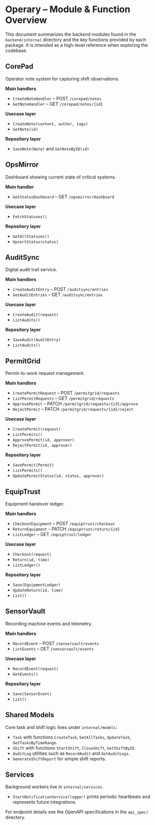 # Operary – Module & Function Overview

This document summarizes the backend modules found in the `backend/internal` directory and the key functions provided by each package. It is intended as a high-level reference when exploring the codebase.

## CorePad
Operator note system for capturing shift observations.

**Main handlers**
- `CreateNoteHandler` – POST `/corepad/notes`
- `GetNoteHandler` – GET `/corepad/notes/{id}`

**Usecase layer**
- `CreateNote(content, author, tags)`
- `GetNote(id)`

**Repository layer**
- `SaveNote(Note)` and `GetNoteByID(id)`

## OpsMirror
Dashboard showing current state of critical systems.

**Main handler**
- `GetStatusDashboard` – GET `/opsmirror/dashboard`

**Usecase layer**
- `FetchStatuses()`

**Repository layer**
- `GetAllStatuses()`
- `UpsertStatus(status)`

## AuditSync
Digital audit trail service.

**Main handlers**
- `CreateAuditEntry` – POST `/auditsync/entries`
- `GetAuditEntries` – GET `/auditsync/entries`

**Usecase layer**
- `CreateAudit(request)`
- `ListAudits()`

**Repository layer**
- `SaveAudit(AuditEntry)`
- `ListAudits()`

## PermitGrid
Permit-to-work request management.

**Main handlers**
- `CreatePermitRequest` – POST `/permitgrid/requests`
- `ListPermitRequests` – GET `/permitgrid/requests`
- `ApprovePermit` – PATCH `/permitgrid/requests/{id}/approve`
- `RejectPermit` – PATCH `/permitgrid/requests/{id}/reject`

**Usecase layer**
- `CreatePermit(request)`
- `ListPermits()`
- `ApprovePermit(id, approver)`
- `RejectPermit(id, approver)`

**Repository layer**
- `SavePermit(Permit)`
- `ListPermits()`
- `UpdatePermitStatus(id, status, approver)`

## EquipTrust
Equipment handover ledger.

**Main handlers**
- `CheckoutEquipment` – POST `/equiptrust/checkout`
- `ReturnEquipment` – PATCH `/equiptrust/return/{id}`
- `ListLedger` – GET `/equiptrust/ledger`

**Usecase layer**
- `Checkout(request)`
- `Return(id, time)`
- `ListLedger()`

**Repository layer**
- `Save(EquipmentLedger)`
- `UpdateReturn(id, time)`
- `List()`

## SensorVault
Recording machine events and telemetry.

**Main handlers**
- `RecordEvent` – POST `/sensorvault/events`
- `ListEvents` – GET `/sensorvault/events`

**Usecase layer**
- `RecordEvent(request)`
- `GetEvents()`

**Repository layer**
- `Save(SensorEvent)`
- `List()`

## Shared Models
Core task and shift logic lives under `internal/models`:
- `Task` with functions `CreateTask`, `GetAllTasks`, `UpdateTask`, `GetTasksByTimeRange`.
- `Shift` with functions `StartShift`, `CloseShift`, `GetShiftByID`.
- `AuditLog` utilities such as `RecordAudit` and `GetAuditLogs`.
- `GenerateShiftReport` for simple shift reports.

## Services
Background workers live in `internal/services`.
- `StartNotificationService(logger)` prints periodic heartbeats and represents future integrations.

For endpoint details see the OpenAPI specifications in the `api_spec/` directory.
